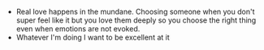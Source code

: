 ---
---

- Real love happens in the mundane. Choosing someone when you don't super feel like it but you love them deeply so you choose the right thing even when emotions are not evoked. 
- Whatever I'm doing I want to be excellent at it